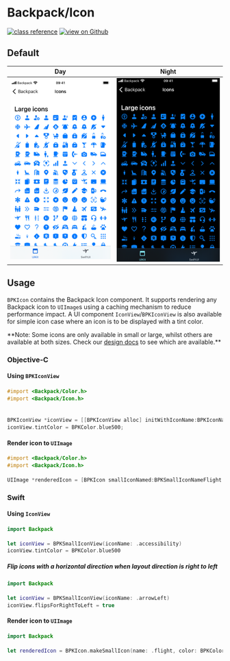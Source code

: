 # Backpack/Icon

[![class reference](https://img.shields.io/badge/Class%20reference-iOS-blue)](https://backpack.github.io/ios/versions/latest/uikit/Classes/BPKIcon.html)
[![view on Github](https://img.shields.io/badge/Source%20code-GitHub-lightgrey)](https://github.com/Skyscanner/backpack-ios/tree/main/Backpack/Icon)

## Default

| Day | Night |
| --- | --- |
| ![iPhone 8 simulator](https://raw.githubusercontent.com/Skyscanner/backpack-ios/main/screenshots/iPhone%208-icon___all_lm.png) |![iPhone 8 simulator - dark mode](https://raw.githubusercontent.com/Skyscanner/backpack-ios/main/screenshots/iPhone%208-icon___all_dm.png) |

## Usage

`BPKIcon` contains the Backpack Icon component. It supports rendering any Backpack icon to `UIImage`s using a caching mechanism to reduce performance impact. A UI component `IconView`/`BPKIconView` is also available for simple icon case where an icon is to be displayed with a tint color.

\*\*Note: Some icons are only available in small or large, whilst others are available at both sizes. Check our [design docs](https://backpack.github.io/components/icon?platform=design) to see which are available.\*\*

### Objective-C

#### Using `BPKIconView`

```objective-c
#import <Backpack/Color.h>
#import <Backpack/Icon.h>


BPKIconView *iconView = [[BPKIconView alloc] initWithIconName:BPKIconNameAccessibility size:BPKIconSizeLarge];
iconView.tintColor = BPKColor.blue500;
```

#### Render icon to `UIImage`

```objective-c
#import <Backpack/Color.h>
#import <Backpack/Icon.h>

UIImage *renderedIcon = [BPKIcon smallIconNamed:BPKSmallIconNameFlight color:BPKColor.skyGray];
```

### Swift

#### Using `IconView`

```swift
import Backpack

let iconView = BPKSmallIconView(iconName: .accessibility)
iconView.tintColor = BPKColor.blue500
```

##### Flip icons with a horizontal direction when layout direction is right to left

```swift
import Backpack

let iconView = BPKSmallIconView(iconName: .arrowLeft)
iconView.flipsForRightToLeft = true
```

#### Render icon to `UIImage`

```swift
import Backpack

let renderedIcon = BPKIcon.makeSmallIcon(name: .flight, color: BPKColor.skyGray)
```
